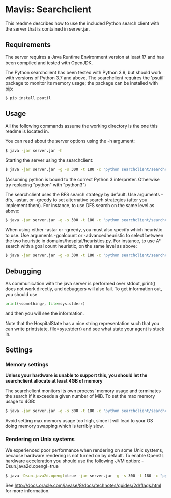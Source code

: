 # Mavis: Searchclient

This readme describes how to use the included Python search client with the server that is contained in server.jar.

## Requirements

The server requires a Java Runtime Environment version at least 17 and has been compiled and tested with OpenJDK.

The Python searchclient has been tested with Python 3.9, but should work with versions of Python 3.7 and above.
The searchclient requires the 'psutil' package to monitor its memory usage; the package can be installed with pip:
```bash
$ pip install psutil
```
## Usage

All the following commands assume the working directory is the one this readme is located in.

You can read about the server options using the -h argument:
```bash
$ java -jar server.jar -h
```

Starting the server using the searchclient:
```bash
$ java -jar server.jar -g -s 300 -t 180 -c "python searchclient/searchclient.py" -l levels/SAD1.lvl
```

(Assuming python is bound to the correct Python 3 interpreter. Otherwise try replacing "python" with "python3")

The searchclient uses the BFS search strategy by default. Use arguments -dfs, -astar, or -greedy to set
alternative search strategies (after you implement them). For instance, to use DFS search on the same level as above:
```bash
$ java -jar server.jar -g -s 300 -t 180 -c "python searchclient/searchclient.py -dfs" -l levels/SAD1.lvl
```

When using either -astar or -greedy, you must also specify which heuristic to use. Use arguments -goalcount or
-advancedheuristic to select between the two heuristic in domains/hospital/heuristics.py.
For instance, to use A* search with a goal count heuristic, on the same level as above:
```bash
$ java -jar server.jar -g -s 300 -t 180 -c "python searchclient/searchclient.py -astar -goalcount" -l levels/SAD1.lvl
```

## Debugging

As communication with the java server is performed over stdout, print(<something>) does not work directly, and debuggers will also fail.
To get information out, you should use
```python
print(<something>, file=sys.stderr)
```
and then you will see the information.

Note that the HospitalState has a nice string representation such that you can write
    print(state, file=sys.stderr)
and see what state your agent is stuck in.

## Settings

### Memory settings

**Unless your hardware is unable to support this, you should let the searchclient allocate at least 4GB of memory**

The searchclient monitors its own process' memory usage and terminates the search if it exceeds a given number of MiB.
To set the max memory usage to 4GB:
```bash
$ java -jar server.jar -g -s 300 -t 180 -c "python searchclient/searchclient.py --max-memory 4g" -l levels/SAD1.lvl
```

Avoid setting max memory usage too high, since it will lead to your OS doing memory swapping which is terribly slow.

### Rendering on Unix systems
We experienced poor performance when rendering on some Unix systems, because hardware rendering is not turned on by default.
To enable OpenGL hardware acceleration you should use the following JVM option: -Dsun.java2d.opengl=true
```bash
$ java -Dsun.java2d.opengl=true -jar server.jar -g -s 300 -t 180 -c "python searchclient/searchclient.py" -l levels/SAD1.lvl
```

See http://docs.oracle.com/javase/8/docs/technotes/guides/2d/flags.html for more information.

